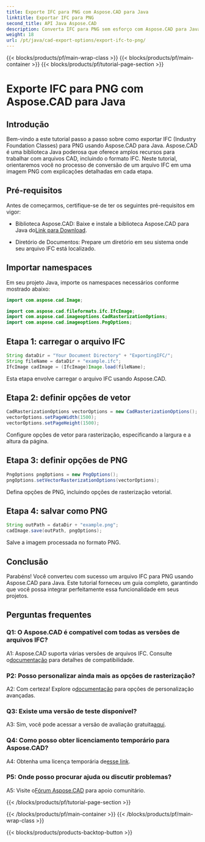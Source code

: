 ```yaml
---
title: Exporte IFC para PNG com Aspose.CAD para Java
linktitle: Exportar IFC para PNG
second_title: API Java Aspose.CAD
description: Converta IFC para PNG sem esforço com Aspose.CAD para Java. Siga nosso tutorial passo a passo.
weight: 18
url: /pt/java/cad-export-options/export-ifc-to-png/
---
```


{{< blocks/products/pf/main-wrap-class >}}
{{< blocks/products/pf/main-container >}}
{{< blocks/products/pf/tutorial-page-section >}}

# Exporte IFC para PNG com Aspose.CAD para Java

## Introdução

Bem-vindo a este tutorial passo a passo sobre como exportar IFC (Industry Foundation Classes) para PNG usando Aspose.CAD para Java. Aspose.CAD é uma biblioteca Java poderosa que oferece amplos recursos para trabalhar com arquivos CAD, incluindo o formato IFC. Neste tutorial, orientaremos você no processo de conversão de um arquivo IFC em uma imagem PNG com explicações detalhadas em cada etapa.

## Pré-requisitos

Antes de começarmos, certifique-se de ter os seguintes pré-requisitos em vigor:

-  Biblioteca Aspose.CAD: Baixe e instale a biblioteca Aspose.CAD para Java do[Link para Download](https://releases.aspose.com/cad/java/).

- Diretório de Documentos: Prepare um diretório em seu sistema onde seu arquivo IFC está localizado.

## Importar namespaces

Em seu projeto Java, importe os namespaces necessários conforme mostrado abaixo:

```java
import com.aspose.cad.Image;

import com.aspose.cad.fileformats.ifc.IfcImage;
import com.aspose.cad.imageoptions.CadRasterizationOptions;
import com.aspose.cad.imageoptions.PngOptions;
```

## Etapa 1: carregar o arquivo IFC

```java
String dataDir = "Your Document Directory" + "ExportingIFC/";
String fileName = dataDir + "example.ifc";
IfcImage cadImage = (IfcImage)Image.load(fileName);
```

Esta etapa envolve carregar o arquivo IFC usando Aspose.CAD.

## Etapa 2: definir opções de vetor

```java
CadRasterizationOptions vectorOptions = new CadRasterizationOptions();
vectorOptions.setPageWidth(1500);
vectorOptions.setPageHeight(1500);
```

Configure opções de vetor para rasterização, especificando a largura e a altura da página.

## Etapa 3: definir opções de PNG

```java
PngOptions pngOptions = new PngOptions();
pngOptions.setVectorRasterizationOptions(vectorOptions);
```

Defina opções de PNG, incluindo opções de rasterização vetorial.

## Etapa 4: salvar como PNG

```java
String outPath = dataDir + "example.png";
cadImage.save(outPath, pngOptions);
```

Salve a imagem processada no formato PNG.

## Conclusão

Parabéns! Você converteu com sucesso um arquivo IFC para PNG usando Aspose.CAD para Java. Este tutorial forneceu um guia completo, garantindo que você possa integrar perfeitamente essa funcionalidade em seus projetos.

## Perguntas frequentes

### Q1: O Aspose.CAD é compatível com todas as versões de arquivos IFC?

 A1: Aspose.CAD suporta várias versões de arquivos IFC. Consulte o[documentação](https://reference.aspose.com/cad/java/) para detalhes de compatibilidade.

### P2: Posso personalizar ainda mais as opções de rasterização?

 A2: Com certeza! Explore o[documentação](https://reference.aspose.com/cad/java/) para opções de personalização avançadas.

### Q3: Existe uma versão de teste disponível?

A3: Sim, você pode acessar a versão de avaliação gratuita[aqui](https://releases.aspose.com/).

### Q4: Como posso obter licenciamento temporário para Aspose.CAD?

 A4: Obtenha uma licença temporária de[esse link](https://purchase.aspose.com/temporary-license/).

### P5: Onde posso procurar ajuda ou discutir problemas?

A5: Visite o[Fórum Aspose.CAD](https://forum.aspose.com/c/cad/19) para apoio comunitário.

{{< /blocks/products/pf/tutorial-page-section >}}

{{< /blocks/products/pf/main-container >}}
{{< /blocks/products/pf/main-wrap-class >}}

{{< blocks/products/products-backtop-button >}}
